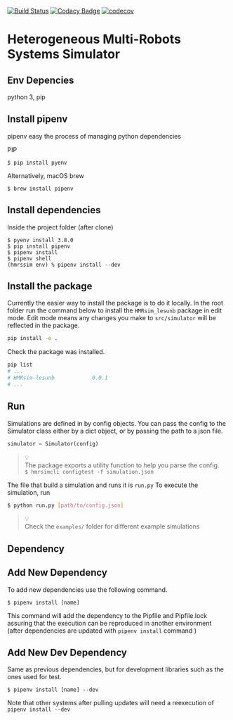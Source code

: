 [![Build Status](https://travis-ci.org/lesunb/HMRSsim.svg?branch=master)](https://travis-ci.org/lesunb/HMRSsim)
[![Codacy Badge](https://api.codacy.com/project/badge/Grade/b9b2abf80de34584a596147b099f4473)](https://app.codacy.com/gh/gabrielsr/hmrssim?utm_source=github.com&utm_medium=referral&utm_content=gabrielsr/hmrssim&utm_campaign=Badge_Grade_Settings)
[![codecov](https://codecov.io/gh/lesunb/hmrssim/branch/master/graph/badge.svg)](https://codecov.io/gh/lesunb/hmrssim)

Heterogeneous Multi-Robots Systems Simulator
======================================================

Env Depencies
-------------
python 3, pip

Install pipenv
------------- 

pipenv easy the process of managing python dependencies

PIP
```console
$ pip install pyenv
```

Alternatively, macOS brew
```console
$ brew install pipenv 
```

Install dependencies
--------------------

Inside the project folder (after clone)

```console
$ pyenv install 3.8.0
$ pip install pipenv
$ pipenv install
$ pipenv shell
(hmrssim env) % pipenv install --dev
```

Install the package
-------------------

Currently the easier way to install the package is to do it locally. In the root folder run the command below to install the `HMRsim_lesunb` package in edit mode. Edit mode means any changes you make to `src/simulator` will be reflected in the package.

```bash
pip install -e .
```
Check the package was installed.   

```bash
pip list
# ...
# HMRsim-lesunb            0.0.1
# ...
```
Run
---

Simulations are defined in by config objects. You can pass the config to the Simulator class either by a dict object, or by passing the path to a json file.  
```python
simulator = Simulator(config)
```

> 💡     
> The package exports a utility function to help you parse the config.       
> `$ hmrsimcli configtest -f simulation.json`   
>     


The file that build a simulation and runs it is `run.py`
To execute the simulation, run
```bash
$ python run.py [path/to/config.json]
```

> 💡     
> Check the `examples/` folder for different example simulations    
>     

Dependency
----------

Add New Dependency
------------------

To add new dependencies use the following command.

```console
$ pipenv install [name]
```

This command will add the dependency to the Pipfile and Pipfile.lock assuring that the execution can be reproduced in another environment (after dependencies are updated with `pipenv install` command )

Add New Dev Dependency
----------------------
Same as previous dependencies, but for development libraries such as the ones used for test.

```console
$ pipenv install [name] --dev
```
Note that other systems after pulling updates will need a reexecution of `pipenv install --dev`

